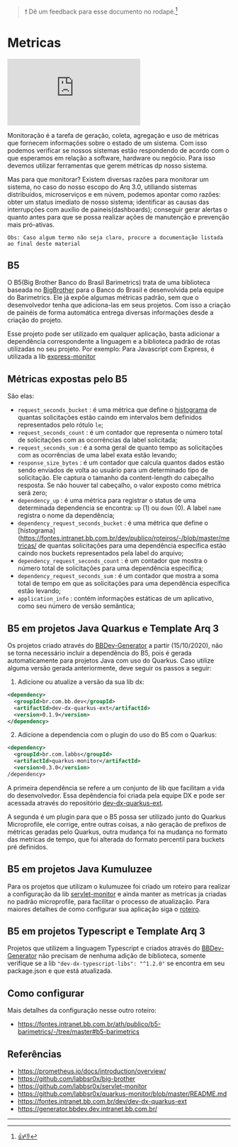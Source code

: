 > :exclamation: Dê um feedback para esse documento no rodapé.[^1]

# Metricas
![](https://eni.bb.com.br/eni1/matomo.php?idsite=469&amp;rec=1&amp;url=https://fontes.intranet.bb.com.br/dev/publico/roteiros/-/blob/master/metricas/metricasB5.md&amp;action_name=metricas/metricasB5)

Monitoração é a tarefa de geração, coleta, agregação e uso de métricas que fornecem informações sobre o estado de um sistema. Com isso podemos verificar se nossos sistemas estão respondendo de acordo com o que esperamos em relação a software, hardware ou negócio. Para isso devemos utilizar ferramentas que gerem métricas dp nosso sistema.

Mas para que monitorar? Existem diversas razões para monitorar um sistema, no caso do nosso escopo do Arq 3.0, utiliando sistemas distribuídos, microserviços e em núvem, podemos apontar como razões: obter um status imediato de nosso sistema; identificar as causas das interrupções com auxílio de paineis(dashboards); conseguir gerar alertas o quanto antes para que se possa realizar ações de manutenção e prevenção mais pró-ativas.

`Obs: Caso algum termo não seja claro, procure a documentação listada ao final deste material`

## B5

O B5(Big Brother Banco do Brasil Barimetrics) trata de uma biblioteca baseada no [BigBrother](https://github.com/labbsr0x/big-brother) para o Banco do Brasil e desenvolvida pela equipe do Barimetrics. Ele já expõe algumas métricas padrão, sem que o desenvolvedor tenha que adiciona-las em seus projetos. Com isso a criação de painéis de forma automática entrega diversas informações desde a criação do projeto.

Esse projeto pode ser utilizado em qualquer aplicação, basta adicionar a dependência correspondente a linguagem e a biblioteca padrão de rotas utilizadas no seu projeto. Por exemplo: Para Javascript com Express, é utilizada a lib [express-monitor](https://github.com/labbsr0x/express-monitor)

## Métricas expostas pelo B5

São elas:
- `request_seconds_bucket` : é uma métrica que define o [histograma](https://fontes.intranet.bb.com.br/dev/publico/roteiros/-/blob/master/metricas/Metricas.md#33-histogram) de quantas solicitações estão caindo em intervalos bem definidos representados pelo rótulo `le`;
- `request_seconds_count` : é um contador que representa o número total de solicitações com as ocorrências da label solicitada;
- `request_seconds_sum` : é a soma geral de quanto tempo as solicitações com as ocorrências de uma label exata estão levando;
- `response_size_bytes` : é um contador que calcula quantos dados estão sendo enviados de volta ao usuário para um determinado tipo de solicitação. Ele captura o tamanho da content-length do cabeçalho resposta. Se não houver tal cabeçalho, o valor exposto como métrica será zero;
- `dependency_up` : é uma métrica para registrar o status de uma determinada dependencia se encontra: `up` (1) ou `down` (0). A label `name` registra o nome da dependência;
- `dependency_request_seconds_bucket` : é uma métrica que define o [histograma](https://fontes.intranet.bb.com.br/dev/publico/roteiros/-/blob/master/metricas/ de quantas solicitações para uma dependência específica estão caindo nos buckets representados pela label do arquivo;
- `dependency_request_seconds_count` : é um contador que mostra o número total de solicitações para uma dependência específica;
- `dependency_request_seconds_sum` : é um contador que mostra a soma total de tempo em que as solicitações para uma dependência específica estão levando;
- `application_info` : contém informações estáticas de um aplicativo, como seu número de versão semântica;
    
## B5 em projetos Java Quarkus e Template Arq 3

Os projetos criado através do [BBDev-Generator](https://generator.bbdev.dev.intranet.bb.com.br/) a partir (15/10/2020), não se torna necessário incluir a dependência do B5, pois é gerada automaticamente para projetos Java com uso do Quarkus. Caso utilize alguma versão gerada anteriormente, deve seguir os passos a seguir:

1. Adicione ou atualize a versão da sua lib dx:
```xml
<dependency>
  <groupId>br.com.bb.dev</groupId>
  <artifactId>dev-dx-quarkus-ext</artifactId>
  <version>0.1.9</version>
</dependency>
```
2. Adicione a dependencia com o plugin do uso do B5 com o Quarkus:
```xml
<dependency>
  <groupId>br.com.labbs</groupId>
  <artifactId>quarkus-monitor</artifactId>
  <version>0.3.0</version>
/dependency>
```

A primeira dependência se refere a um conjunto de lib que facilitam a vida do desenvolvedor. Essa depêndencia foi criada pela equipe DX e pode ser acessada através do repositório [dev-dx-quarkus-ext](https://fontes.intranet.bb.com.br/dev/dev-dx-quarkus-ext).

A segunda é um plugin para que o B5 possa ser utilizado junto do Quarkus Microprofile, ele corrige, entre outras coisas, a não geração de prefixos de métricas geradas pelo Quarkus, outra mudança foi na mudança no formato das metricas de tempo, que foi alterada do formato percentil para buckets pré definidos.

## B5 em projetos Java Kumuluzee

Para os projetos que utilizam o kulumuzee foi criado um roteiro para realizar a configuração da lib [servlet-monitor](https://github.com/labbsr0x/servlet-monitor) e ainda manter as metricas ja criadas no padrão microprofile, para facilitar o processo de atualização.
Para maiores detalhes de como configurar sua aplicação siga o [roteiro](MetricasB5Kumuluz.md).

## B5 em projetos Typescript e Template Arq 3

Projetos que utilizem a linguagem Typescript e criados através do [BBDev-Generator](https://generator.bbdev.dev.intranet.bb.com.br/) não precisam de nenhuma adição de biblioteca, somente verifique se a lib `"dev-dx-typescript-libs": "^1.2.0"` se encontra em seu package.json e que está atualizada.

## Como configurar

Mais detalhes da configuração nesse outro roteiro: 
- https://fontes.intranet.bb.com.br/ath/publico/b5-barimetrics/-/tree/master#b5-barimetrics

## Referências

- https://prometheus.io/docs/introduction/overview/
- https://github.com/labbsr0x/big-brother
- https://github.com/labbsr0x/servlet-monitor
- https://github.com/labbsr0x/quarkus-monitor/blob/master/README.md
- https://fontes.intranet.bb.com.br/dev/dev-dx-quarkus-ext
- https://generator.bbdev.dev.intranet.bb.com.br/

---
[^1]: [👍👎](http://feedback.dev.intranet.bb.com.br/?origem=roteiros&url_origem=fontes.intranet.bb.com.br/dev/publico/roteiros/-/blob/master/metricas/metricasB5.md&internalidade=metricas/metricasB5)
